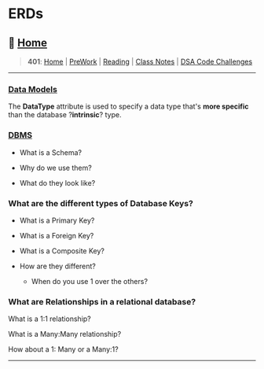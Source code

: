 # ERDs

## 🏡 [**Home**](https://mistidinzy.github.io/ReadingNotes/)

> **401**: [Home](https://mistidinzy.github.io/ReadingNotes/401home.html)
|
[PreWork](https://mistidinzy.github.io/ReadingNotes/401/preworkRM.html)
|
[Reading](https://mistidinzy.github.io/ReadingNotes/401/ReadingRM.html)
|
[Class Notes](https://mistidinzy.github.io/ReadingNotes/401/ClassRM.html)
|
[DSA Code Challenges](https://mistidinzy.github.io/data-structures-and-algorithms/)

_____

### [Data Models](https://docs.microsoft.com/en-us/aspnet/core/data/ef-mvc/complex-data-model?view=aspnetcore-2.0)

The **DataType** attribute is used to specify a data type that's **more specific** than the database ?**intrinsic**? type.

### [DBMS](https://www.tutorialspoint.com/dbms/dbms_overview.htm)

* What is a Schema?

* Why do we use them?

* What do they look like?

### What are the different types of Database Keys?

* What is a Primary Key?

* What is a Foreign Key?

* What is a Composite Key?

* How are they different?
  * When do you use 1 over the others?

### What are Relationships in a relational database?

What is a 1:1 relationship?

What is a Many:Many relationship?

How about a 1: Many or a Many:1?

_____
